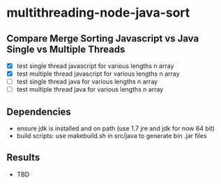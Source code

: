 # multithreading-node-java-sort

## Compare Merge Sorting Javascript vs Java Single vs Multiple Threads

- [x] test single thread javascript for various lengths n array
- [x] test multiple thread javascript for various lengths n array
- [ ] test single thread java for various lengths n array
- [ ] test multiple thread java for various lengths n array

## Dependencies

- ensure jdk is installed and on path (use 1.7 jre and jdk for now 64 bit)
- build scripts: use makebuild.sh in src/java to generate bin .jar files

## Results

- TBD
